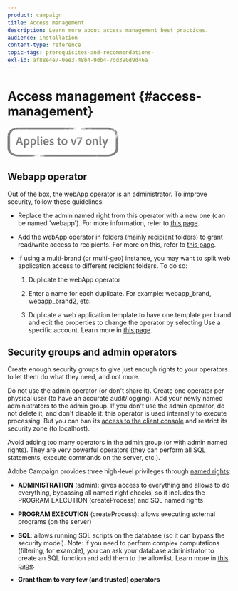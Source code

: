 ```yaml
---
product: campaign
title: Access management
description: Learn more about access management best practices.
audience: installation
content-type: reference
topic-tags: prerequisites-and-recommendations-
exl-id: af88e4e7-0ee3-48b4-9db4-7dd390d9d46a
---
```

# Access management {#access-management}

![](../../assets/v7-only.svg)

## Webapp operator

Out of the box, the webApp operator is an administrator. To improve security, follow these guidelines:

* Replace the admin named right from this operator with a new one (can be named 'webapp'). For more information, refer to [this page](../../platform/using/access-management.md).

* Add the webApp operator in folders (mainly recipient folders) to grant read/write access to recipients. For more on this, refer to [this page](../../platform/using/access-management.md).

* If using a multi-brand (or multi-geo) instance, you may want to split web application access to different recipient folders. To do so:

    1. Duplicate the webApp operator

    1. Enter a name for each duplicate. For example: webapp_brand, webapp_brand2, etc.

    1. Duplicate a web application template to have one template per brand and edit the properties to change the operator by selecting Use a specific account.  Learn more in [this page](../../web/using/defining-web-forms-properties.md).

## Security groups and admin operators

Create enough security groups to give just enough rights to your operators to let them do what they need, and not more.

Do not use the admin operator (or don't share it). Create one operator per physical user (to have an accurate audit/logging). Add your newly named administrators to the admin group. If you don't use the admin operator, do not delete it, and don't disable it: this operator is used internally to execute processing. But you can ban its [access to the client console](../../platform/using/access-management.md) and restrict its security zone (to localhost).

Avoid adding too many operators in the admin group (or with admin named rights). They are very powerful operators (they can perform all SQL statements, execute commands on the server, etc.).

Adobe Campaign provides three high-level privileges through [named rights](../../platform/using/access-management.md#named-rights):

* **ADMINISTRATION** (admin): gives access to everything and allows to do everything, bypassing all named right checks, so it includes the PROGRAM EXECUTION (createProcess) and SQL named rights

* **PROGRAM EXECUTION** (createProcess): allows executing external programs (on the server)

* **SQL**: allows running SQL scripts on the database (so it can bypass the security model). Note: if you need to perform complex computations (filtering, for example), you can ask your database administrator to create an SQL function and add them to the allowlist. Learn more in [this page](../../installation/using/scripting-coding-guidelines.md).

* **Grant them to very few (and trusted) operators**
